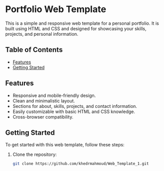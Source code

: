 # Portfolio Web Template

This is a simple and responsive web template for a personal portfolio. It is built using HTML and CSS and designed for showcasing your skills, projects, and personal information.

## Table of Contents
- [Features](#features)
- [Getting Started](#getting-started)
<!-- - [Usage](#usage)
- [Customization](#customization)
- [License](#license)-->

## Features

- Responsive and mobile-friendly design.
- Clean and minimalistic layout.
- Sections for about, skills, projects, and contact information.
- Easily customizable with basic HTML and CSS knowledge.
- Cross-browser compatibility.

## Getting Started

To get started with this web template, follow these steps:

1. Clone the repository:
   ```bash
   git clone https://github.com/khedrmahmoud/Web_Template_1.git
